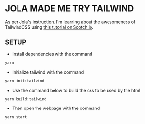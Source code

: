 # JOLA MADE ME TRY TAILWIND

As per Jola's instruction, I'm learning about the awesomeness of TailwindCSS using [this tutorial on Scotch.io](https://scotch.io/@paschaldev/introducing-tailwindcss?utm_source=scotch&utm_campaign=share&utm_medium=twitter).

## SETUP

- Install dependencies with the command

```bash
yarn
```

- Initialize tailwind with the command

```bash
yarn init:tailwind
```

- Use the command below to build the css to be used by the html

```bash
yarn build:tailwind
```

- Then open the webpage with the command

```bash
yarn start
```
